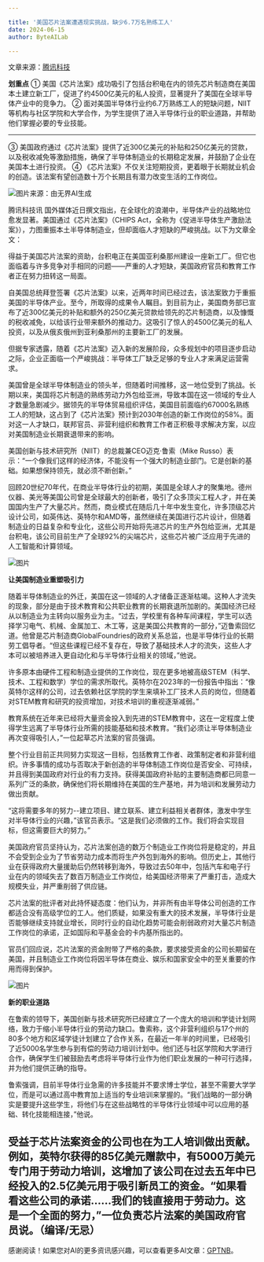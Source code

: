 ```yaml
---

title: '美国芯片法案遭遇现实挑战，缺少6.7万名熟练工人'
date: 2024-06-15
author: ByteAILab

---
```


文章来源：[腾讯科技](https://mp.weixin.qq.com/s/aVjkULDnQ2qJrkwMEe-Gag)

**划重点**
① 美国《芯片法案》成功吸引了包括台积电在内的领先芯片制造商在美国本土建立新工厂，促进了约4500亿美元的私人投资，显著提升了美国在全球半导体产业中的竞争力。
② 面对美国半导体行业约6.7万熟练工人的短缺问题，NIIT等机构与社区学院和大学合作，为学生提供了进入半导体行业的职业道路，并帮助他们掌握必要的专业技能。

---

③ 美国政府通过《芯片法案》提供了近300亿美元的补贴和250亿美元的贷款，以及税收减免等激励措施，确保了半导体制造业的长期稳定发展，并鼓励了企业在美国本土进行投资。
④ 《芯片法案》不仅关注短期投资，更着眼于长期就业机会的创造。该法案有望创造数十万个长期且有潜力改变生活的工作岗位。

![图片来源：由无界AI生成](https://appserversrc.8btc.cn/upload/3B33CB85B496C0CB6FBA4C2BD79320AD/1718262855046/Fsa1mOFSa0kgjPTGdlEqaiztIme3.png)

腾讯科技讯 国外媒体近日撰文指出，在全球化的浪潮中，半导体产业的战略地位愈发显著。美国通过《芯片法案》（CHIPS Act，全称为《促进半导体生产激励法案》），力图重振本土半导体制造业，但却面临人才短缺的严峻挑战。以下为文章全文：

得益于美国芯片法案的资助，台积电正在美国亚利桑那州建设一座新工厂。但它也面临着与许多竞争对手相同的问题——严重的人才短缺，美国政府官员和教育工作者正在努力扭转这一局面。

自美国总统拜登签署《芯片法案》以来，近两年时间已经过去，该法案致力于重振美国的半导体产业。至今，所取得的成果令人瞩目。到目前为止，美国商务部已宣布了近300亿美元的补贴和额外的250亿美元贷款给领先的芯片制造商，以及慷慨的税收减免，以给该行业带来额外的推动力。这吸引了惊人的4500亿美元的私人投资，以及从俄亥俄州到亚利桑那州的主要新工厂的发展。

但据专家透露，随着《芯片法案》迈入新的发展阶段，众多规划中的项目逐步启动之际，企业正面临一个严峻挑战：半导体工厂缺乏足够的专业人才来满足运营需求。

美国曾是全球半导体制造业的领头羊，但随着时间推移，这一地位受到了挑战。长期以来，美国将芯片制造的熟练劳动力外包给亚洲，导致本国在这一领域的专业人才数量急剧减少。据领先的半导体贸易组织评估，美国目前面临约67000名熟练工人的短缺，这占到了《芯片法案》预计到2030年创造的新工作岗位的58%。面对这一人才缺口，联邦官员、非营利组织和教育工作者正积极寻求解决方案，以应对美国制造业长期衰退带来的影响。

美国创新与技术研究所（NIIT）的总裁兼CEO迈克·鲁索（Mike Russo）表示：“一个像我们这样的经济体，不能没有一个强大的制造业部门。它是创新的基础。如果想保持领先，就必须不断创新。”

回顾20世纪70年代，在商业半导体行业的初期，美国是全球人才的聚集地。德州仪器、美光等美国公司曾是全球最大的创新者，吸引了众多顶尖工程人才，并在美国国内生产了大量芯片。然而，商业模式在随后几十年中发生变化，许多顶级芯片设计公司，如英伟达、英特尔和AMD等，虽然继续在美国进行芯片设计，但随着制造业的日益复杂和专业化，这些公司开始将先进芯片的生产外包给亚洲，尤其是台积电，该公司目前生产了全球92%的尖端芯片，这些芯片被广泛应用于先进的人工智能和计算领域。

![图片](https://appserversrc.8btc.cn/FtwLaXJEoPa9r0bAvtOs1WWY6hmS)

**让美国制造业重塑吸引力**

随着半导体制造业的外迁，美国在这一领域的人才储备正逐渐枯竭。这种人才流失的现象，部分是由于技术教育和公共职业教育的长期衰退所加剧的。美国经济已经从以制造业为主转向以服务业为主。“过去，学校里有各种车间课程，学生可以选择学习电气、机械、金属加工、木工等，这是美国公共教育的一部分，”迈鲁索回忆道。他曾是芯片制造商GlobalFoundries的政府关系总监，也是半导体行业的长期劳工倡导者。“但这些课程已经不复存在，导致了基础技术人才的流失，这些人才本可以被培养进入更自动化和与半导体行业相关的领域，”他说。

许多原本由硬件工程和制造业提供的工作岗位，现在更多地被高级STEM（科学、技术、工程和数学）学位的需求所取代。英特尔在2023年的一份报告中指出：“像英特尔这样的公司，过去依赖社区学院的学生来填补工厂技术人员的岗位，但随着对STEM教育和研究的投资增加，对技术培训的重视逐渐减弱。”

教育系统在近年来已经将大量资金投入到先进的STEM教育中，这在一定程度上使得学生远离了半导体行业所需的技能基础和技术教育。“我们必须让半导体制造业再次变得吸引人，”一位起草芯片法案的官员强调。

整个行业目前正共同努力实现这一目标，包括教育工作者、政策制定者和非营利组织。许多事情的成功与否取决于新创造的半导体制造工作岗位是否安全、可持续，并且得到美国政府对行业的有力支持。获得美国政府补贴的主要制造商都已同意一系列广泛的条款，确保他们将长期维持在美国的生产基地，并为培训和发展劳动力做出贡献。

“这将需要多年的努力--建立项目、建立联系、建立利益相关者群体，激发中学生对半导体行业的兴趣，”该官员表示。“这是我们必须做的工作。我们将会实现目标，但这需要巨大的努力。”

美国政府官员坚持认为，芯片法案创造的数万个制造业工作岗位将是稳定的，并且不会受到企业为了节省劳动力成本而将生产外包到海外的影响。但历史上，其他行业在获得政府大量援助后仍然转移到海外，导致过去50年中，包括汽车和电子行业在内的领域失去了数百万制造业工作岗位，给美国经济带来了严重打击，造成大规模失业，并严重削弱了供应链。

芯片法案的批评者对此持怀疑态度：他们认为，并非所有由半导体公司创造的工作都适合没有高级学位的工人。他们质疑，如果没有重大的技术发展，半导体行业是否能够继续支持就业增长，同时行业的自动化趋势可能会削弱政府对大量芯片制造工作岗位的承诺，正如国际和平基金会的卡内基所指出的。

官员们回应说，芯片法案的资金附带了严格的条款，要求接受资金的公司长期留在美国，并且制造业工作岗位将因半导体在商业、娱乐和国家安全中的至关重要的作用而得到保护。

![图片](https://appserversrc.8btc.cn/FktJURnvyg2geuop25lbrADjGtSr)

**新的职业道路**

在鲁索的领导下，美国创新与技术研究所已经建立了一个庞大的培训和学徒计划网络，致力于缩小半导体行业的劳动力缺口。鲁索称，这个非营利组织与17个州的80多个地方和区域学徒计划建立了合作关系，在最近一年半的时间里，已经吸引了近5000名学生参与到有偿的劳动力培训计划中。他们还与社区学院和大学进行合作，确保学生们被鼓励去考虑将半导体行业作为他们职业发展的一种可行选择，并为他们提供正确的指导。

鲁索强调，目前半导体行业急需的许多技能并不要求博士学位，甚至不需要大学学位，而是可以通过高中教育加上适当的专业培训来掌握的。“我们战略的一部分确实是要提升这些学生，将他们与在这些战略性的半导体行业领域中可以应用的基础、转化技能相连接，”他说。

受益于芯片法案资金的公司也在为工人培训做出贡献。例如，英特尔获得的85亿美元赠款中，有5000万美元专门用于劳动力培训，这增加了该公司在过去五年中已经投入的2.5亿美元用于吸引新员工的资金。“如果看看这些公司的承诺……我们的钱直接用于劳动力。这是一个全面的努力，”一位负责芯片法案的美国政府官员说。（编译/无忌）
---
感谢阅读！如果您对AI的更多资讯感兴趣，可以查看更多AI文章：[GPTNB](https://gptnb.com)。